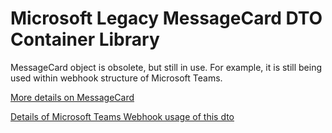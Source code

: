 # Microsoft Legacy MessageCard DTO Container Library
MessageCard object is obsolete, but still in use. For example, it is still being used within webhook structure of Microsoft Teams.

[More details on MessageCard](https://docs.microsoft.com/en-us/outlook/actionable-messages/message-card-reference)

[Details of Microsoft Teams Webhook usage of this dto](https://docs.microsoft.com/en-us/microsoftteams/platform/concepts/connectors/connectors-using#setting-up-a-custom-incoming-webhook)
